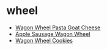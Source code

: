 # wheel

 * [Wagon Wheel Pasta Goat Cheese](../../index/w/wagon-wheel-pasta-goat-cheese-243107.json)
 * [Apple Sausage Wagon Wheel](../../index/a/apple-sausage-wagon-wheel.json)
 * [Wagon Wheel Cookies](../../index/w/wagon-wheel-cookies.json)

